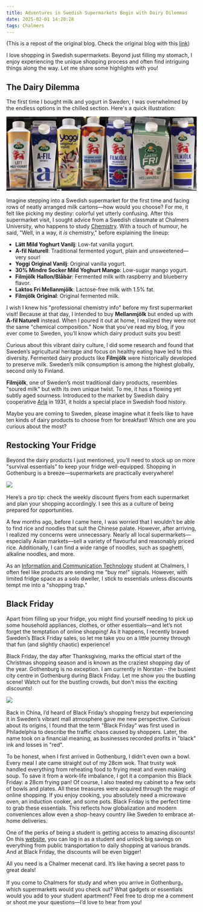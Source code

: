 ```yaml
---
title: Adventures in Swedish Supermarkets Begin with Dairy Dilemmas
date: 2025-02-01 14:20:28
tags: Chalmers
---
```


(This is a repost of the original blog. Check the original blog with this [link](https://link.unibuddy.co/unibuddy/9CsjMZuWKcnxhiJZ6))

I love shopping in Swedish supermarkets. Beyond just filling my stomach, I enjoy experiencing the unique shopping process and often find intriguing things along the way. Let me share some highlights with you!

## **The Dairy Dilemma**

The first time I bought milk and yogurt in Sweden, I was overwhelmed by the endless options in the chilled section. Here's a quick illustration:

![](/img/ChalmersBlog3/Milk.png)

Imagine stepping into a Swedish supermarket for the first time and facing rows of neatly arranged milk cartons—how would you choose? For me, it felt like picking my destiny: colorful yet utterly confusing. After this supermarket visit, I sought advice from a Swedish classmate at Chalmers University, who happens to study [Chemistry](https://www.chalmers.se/en/departments/chem/). With a touch of humour, he said, "Well, in a way, it *is* chemistry," before explaining the lineup:

- **Lätt Mild Yoghurt Vanilj**: Low-fat vanilla yogurt.
- **A-fil Naturell**: Traditional fermented yogurt, plain and unsweetened—very sour!
- **Yoggi Original Vanilj**: Original vanilla yogurt.
- **30% Mindre Socker Mild Yoghurt Mango**: Low-sugar mango yogurt.
- **Filmjölk** **Hallon/Blåbär**: Fermented milk with raspberry and blueberry flavor.
- **Laktos Fri Mellanmjölk**: Lactose-free milk with 1.5% fat.
- **Filmjölk Original**: Original fermented milk.

I wish I knew his "professional chemistry info" before my first supermarket visit! Because at that day, I intended to buy **Mellanmjölk** but ended up with **A-fil Naturell** instead. When I poured it out at home, I realized they were not the same "chemical composition." Now that you’ve read my blog, if you ever come to Sweden, you’ll know which dairy product suits you best!

Curious about this vibrant dairy culture, I did some research and found that Sweden’s agricultural heritage and focus on healthy eating have led to this diversity. Fermented dairy products like **Filmjölk** were historically developed to preserve milk. Sweden’s milk consumption is among the highest globally, second only to Finland.

**Filmjölk**, one of Sweden’s most traditional dairy products, resembles "soured milk" but with its own unique twist. To me, it has a flowing yet subtly aged sourness. Introduced to the market by Swedish dairy cooperative [Arla](https://web.archive.org/web/20070702073632/http:/www.arlafoods.se/templates/PlainPage2.aspx?id=6530) in 1931, it holds a special place in Swedish food history.

Maybe you are coming to Sweden, please imagine what it feels like to have ten kinds of dairy products to choose from for breakfast! Which one are you curious about the most?

## Restocking Your Fridge

Beyond the dairy products I just mentioned, you’ll need to stock up on more "survival essentials" to keep your fridge well-equipped. Shopping in Gothenburg is a breeze—supermarkets are practically everywhere!

![](/img/ChalmersBlog3/Shop.png)

Here’s a pro tip: check the weekly discount flyers from each supermarket and plan your shopping accordingly. I see this as a culture of being prepared for opportunities.

A few months ago, before I came here, I was worried that I wouldn’t be able to find rice and noodles that suit the Chinese palate. However, after arriving, I realized my concerns were unnecessary. Nearly all local supermarkets—especially Asian markets—sell a variety of flavourful and reasonably priced rice. Additionally, I can find a wide range of noodles, such as spaghetti, alkaline noodles, and more.

As an [Information and Communication Technology](https://www.chalmers.se/en/education/find-masters-programme/information-and-communication-technology-msc/) student at Chalmers, I often feel like products are sending me "buy me!" signals. However, with limited fridge space as a solo dweller, I stick to essentials unless discounts tempt me into a "shopping trap."

## Black Friday

Apart from filling up your fridge, you might find yourself needing to pick up some household appliances, clothes, or other essentials—and let’s not forget the temptation of online shopping! As it happens, I recently braved Sweden’s Black Friday sales, so let me take you on a little journey through that fun (and slightly chaotic) experience!

Black Friday, the day after Thanksgiving, marks the official start of the Christmas shopping season and is known as the craziest shopping day of the year. Gothenburg is no exception. I am currently in Norstan - the busiest city centre in Gothenburg during Black Friday. Let me show you the bustling scene! Watch out for the bustling crowds, but don't miss the exciting discounts!

![](/img/ChalmersBlog3/Black.png)

Back in China, I’d heard of Black Friday’s shopping frenzy but experiencing it in Sweden’s vibrant mall atmosphere gave me new perspective. Curious about its origins, I found that the term "Black Friday" was first used in Philadelphia to describe the traffic chaos caused by shoppers. Later, the name took on a financial meaning, as businesses recorded profits in "black" ink and losses in "red".

To be honest, when I first arrived in Gothenburg, I didn’t even own a bowl. Every meal I ate came straight out of my 28cm wok. That trusty wok handled everything from reheating food to frying meat and even making soup. To save it from a work-life imbalance, I got it a companion this Black Friday: a 28cm frying pan! Of course, I also treated my cabinet to a few sets of bowls and plates. All these treasures were acquired through the magic of online shopping. If you enjoy cooking, you absolutely need a microwave oven, an induction cooker, and some pots. Black Friday is the perfect time to grab these essentials. This reflects how globalization and modern conveniences allow even a shop-heavy country like Sweden to embrace at-home deliveries.

One of the perks of being a student is getting access to amazing discounts! On this [website](https://mecenat.com/se), you can log in as a student and unlock big savings on everything from public transportation to daily shopping at various brands. And at Black Friday, the discounts will be even bigger!

All you need is a Chalmer mecenat card. It’s like having a secret pass to great deals!

If you come to Chalmers for study and when you arrive in Gothenburg，which supermarkets would you check out? What gadgets or essentials would you add to your student apartment? Feel free to drop me a comment or shoot me your questions—I’d love to hear from you!

